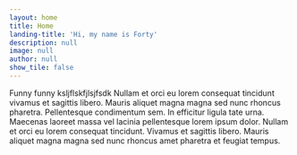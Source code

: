 ```yaml
---
layout: home
title: Home
landing-title: 'Hi, my name is Forty'
description: null
image: null
author: null
show_tile: false
---
```



Funny funny ksljflskfjlsjfsdk
Nullam et orci eu lorem consequat tincidunt vivamus et sagittis libero. Mauris aliquet magna magna sed nunc rhoncus pharetra. Pellentesque condimentum sem. In efficitur ligula tate urna. Maecenas laoreet massa vel lacinia pellentesque lorem ipsum dolor. Nullam et orci eu lorem consequat tincidunt. Vivamus et sagittis libero. Mauris aliquet magna magna sed nunc rhoncus amet pharetra et feugiat tempus.
